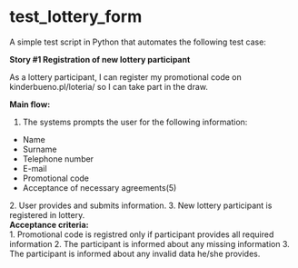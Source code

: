 # test_lottery_form

A simple test script in Python that automates the following test case:

<b>Story #1 Registration of new lottery participant</b>

As a lottery participant, I can register my promotional code on kinderbueno.pl/loteria/ so I can take part in the draw.

<b>Main flow:</b>
1. The systems prompts the user for the following information:
<ul>
<li> Name </liv>
<li> Surname </liv>
<li> Telephone number </liv>
<li> E-mail </liv>
<li> Promotional code </liv>
<li>Acceptance of necessary agreements(5)</li>
</ul>
2. User provides and submits information.
3. New lottery participant is registered in lottery.<br>
<b>Acceptance criteria:</b><br>
1. Promotional code is registred only if participant provides all required information
2. The participant is informed about any missing information
3. The participant is informed about any invalid data he/she provides.
